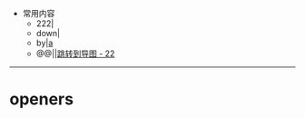 - 常用内容
	- 222|[](urlx://https://baidu.com)
	- down|[](dirext://d:\down)
	- by|[a](openby://D:\c.txt@@emeditor)
	- @@|[](file:///@@cmd.exe)|[跳转到导图 - 22](gmap://22)
	
***
# openers
[tt]: emeditor